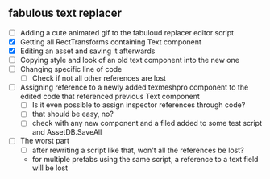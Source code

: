 ## fabulous text replacer

- [ ] Adding a cute animated gif to the fabuloud replacer editor script
- [x] Getting all RectTransforms containing Text component
- [x] Editing an asset and saving it afterwards
- [ ] Copying style and look of an old text component into the new one
- [ ] Changing specific line of code
    - [ ] Check if not all other references are lost
- [ ] Assigning reference to a newly added texmeshpro component to the edited code that referenced previous Text component
    - [ ] Is it even possible to assign inspector references through code?
    - [ ] that should be easy, no?
    - [ ] check with any new component and a filed added to some test script and AssetDB.SaveAll
- [ ] The worst part
    - [ ] after rewriting a script like that, won't all the references be lost?
    - for multiple prefabs using the same script, a reference to a text field will be lost
